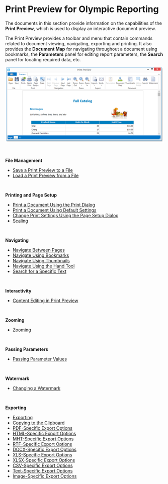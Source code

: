 # Print Preview for Olympic Reporting
The documents in this section provide information on the capabilities of the **Print Preview**, which is used to display an interactive document preview.

The Print Preview provides a toolbar and menu that contain commands related to document viewing, navigating, exporting and printing. It also provides the **Document Map** for navigating throughout a document using bookmarks, the **Parameters** panel for editing report parameters, the **Search** panel for locating required data, etc.

![EUD_WpfPrintPreview](../../images/img124017.png)

&nbsp;

**File Management**
* [Save a Print Preview to a File](print-preview-for-wpf/file-management/save-a-print-preview-to-a-file.md)
* [Load a Print Preview from a File](print-preview-for-wpf/file-management/load-a-print-preview-from-a-file.md)

&nbsp;

**Printing and Page Setup**
* [Print a Document Using the Print Dialog](print-preview-for-wpf/printing-and-page-setup/print-a-document-using-the-print-dialog.md)
* [Print a Document Using Default Settings](print-preview-for-wpf/printing-and-page-setup/print-a-document-using-default-settings.md)
* [Change Print Settings Using the Page Setup Dialog](print-preview-for-wpf/printing-and-page-setup/change-print-settings-using-the-page-setup-dialog.md)
* [Scaling](print-preview-for-wpf/printing-and-page-setup/scaling.md)

&nbsp;

**Navigating**
* [Navigate Between Pages](print-preview-for-wpf/navigating/navigate-between-pages.md)
* [Navigate Using Bookmarks](print-preview-for-wpf/navigating/navigate-using-bookmarks.md)
* [Navigate Using Thumbnails](print-preview-for-wpf/navigating/navigate-using-thumbnails.md)
* [Navigate Using the Hand Tool](print-preview-for-wpf/navigating/navigate-using-the-hand-tool.md)
* [Search for a Specific Text](print-preview-for-wpf/navigating/search-for-a-specific-text.md)

&nbsp;

**Interactivity**
* [Content Editing in Print Preview](print-preview-for-wpf/interactivity/content-editing-in-print-preview.md)

&nbsp;

**Zooming**
* [Zooming](print-preview-for-wpf/zooming.md)

&nbsp;

**Passing Parameters**
* [Passing Parameter Values](print-preview-for-wpf/passing-parameter-values.md)

&nbsp;

**Watermark**
* [Changing a Watermark](print-preview-for-wpf/changing-a-watermark.md)

&nbsp;

**Exporting**
* [Exporting](print-preview-for-wpf/exporting/exporting.md)
* [Copying to the Clipboard](print-preview-for-wpf/exporting/copying-to-the-clipboard.md)
* [PDF-Specific Export Options](print-preview-for-wpf/exporting/pdf-specific-export-options.md)
* [HTML-Specific Export Options](print-preview-for-wpf/exporting/html-specific-export-options.md)
* [MHT-Specific Export Options](print-preview-for-wpf/exporting/mht-specific-export-options.md)
* [RTF-Specific Export Options](print-preview-for-wpf/exporting/rtf-specific-export-options.md)
* [DOCX-Specific Export Options](print-preview-for-wpf/exporting/docx-specific-export-options.md)
* [XLS-Specific Export Options](print-preview-for-wpf/exporting/xls-specific-export-options.md)
* [XLSX-Specific Export Options](print-preview-for-wpf/exporting/xlsx-specific-export-options.md)
* [CSV-Specific Export Options](print-preview-for-wpf/exporting/csv-specific-export-options.md)
* [Text-Specific Export Options](print-preview-for-wpf/exporting/text-specific-export-options.md)
* [Image-Specific Export Options](print-preview-for-wpf/exporting/image-specific-export-options.md)